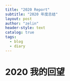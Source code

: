 ```yaml
---
title: "2020 Report"
subtitle: "2020 年度总结"
layout: post
author: "zelin"
header-style: text
catalog: true
tags:
  - blog
  - diary
---
```


# 2020 我的回望



